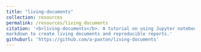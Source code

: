 ```yaml
---
title: "living-documents"
collection: resources
permalink: /resources/living_documents
citation: '<b>living-documents</b>. A tutorial on using Jupyter notebooks and R
markdown to create living documents and reproducible reports.'
githuburl: 'https://github.com/a-paxton/living-documents'
---
```

